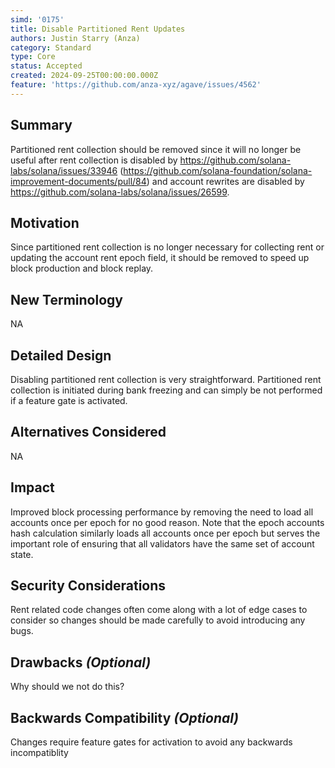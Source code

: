 ```yaml
---
simd: '0175'
title: Disable Partitioned Rent Updates
authors: Justin Starry (Anza)
category: Standard
type: Core
status: Accepted
created: 2024-09-25T00:00:00.000Z
feature: 'https://github.com/anza-xyz/agave/issues/4562'
---
```


## Summary

Partitioned rent collection should be removed since it will no longer be useful
after rent collection is disabled by
https://github.com/solana-labs/solana/issues/33946
(https://github.com/solana-foundation/solana-improvement-documents/pull/84) and
account rewrites are disabled by
https://github.com/solana-labs/solana/issues/26599.

## Motivation

Since partitioned rent collection is no longer necessary for collecting rent or
updating the account rent epoch field, it should be removed to speed up block
production and block replay.

## New Terminology

NA

## Detailed Design

Disabling partitioned rent collection is very straightforward. Partitioned rent
collection is initiated during bank freezing and can simply be not performed if
a feature gate is activated.

## Alternatives Considered

NA

## Impact

Improved block processing performance by removing the need to load all accounts
once per epoch for no good reason. Note that the epoch accounts hash calculation
similarly loads all accounts once per epoch but serves the important role of
ensuring that all validators have the same set of account state.

## Security Considerations

Rent related code changes often come along with a lot of edge cases to consider
so changes should be made carefully to avoid introducing any bugs.

## Drawbacks *(Optional)*

Why should we not do this?

## Backwards Compatibility *(Optional)*

Changes require feature gates for activation to avoid any backwards incompatiblity
